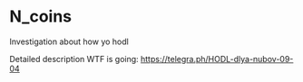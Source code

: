 # N_coins
Investigation about how yo hodl

Detailed description WTF is going: https://telegra.ph/HODL-dlya-nubov-09-04
